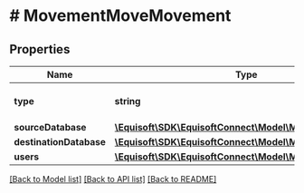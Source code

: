 # # MovementMoveMovement

## Properties

Name | Type | Description | Notes
------------ | ------------- | ------------- | -------------
**type** | **string** |  | [default to 'MOVE']
**sourceDatabase** | [**\Equisoft\SDK\EquisoftConnect\Model\MovementDatabase**](MovementDatabase.md) |  |
**destinationDatabase** | [**\Equisoft\SDK\EquisoftConnect\Model\MovementDatabase**](MovementDatabase.md) |  |
**users** | [**\Equisoft\SDK\EquisoftConnect\Model\MovementUser[]**](MovementUser.md) |  |

[[Back to Model list]](../../README.md#models) [[Back to API list]](../../README.md#endpoints) [[Back to README]](../../README.md)
